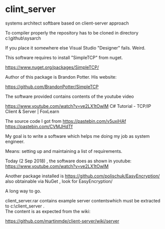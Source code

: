 # clint_server
systems architect softbare based on client-server approach

To compiler properly the repository has to be cloned in directory
c:\github\sysarch


If you place it somewhere else Visual Studio "Designer" fails.
Weird.


This software requires to install "SimpleTCP" from  nuget.

https://www.nuget.org/packages/SimpleTCP/

Author of this package is Brandon Potter. 
His website:

https://github.com/BrandonPotter/SimpleTCP

The software provided contains contents of the youtube  video

https://www.youtube.com/watch?v=ve2LX1tOwIM
C# Tutorial - TCP/IP Client & Server | FoxLearn

The source code I got from 
https://pastebin.com/v5uxiHAf
https://pastebin.com/CVMJHdTf

My goal is to write a software which helps me doing my job as 
system  engineer. 

Means: setting up and maintaining a list of requirements.



Today (2 Sep 2018) , the software does as shown in youtube:
https://www.youtube.com/watch?v=ve2LX1tOwIM



Another package installed is 
https://github.com/polischuk/EasyEncryption/
also obtainable via NuGet , look for EasyEncryption/




A long way to go.


client_server.rar  contains example server contentswhich must be 
extracted to c:\client_server .  
The content is  as expected from the wiki:

https://github.com/martinmde/client-server/wiki/server


